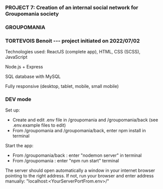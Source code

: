 ### PROJECT 7: Creation of an internal social network for Groupomania society

### GROUPOMANIA

### TORTEVOIS Benoit --- project initiated on 2022/07/02

Technologies used: ReactJS (complete app), HTML, CSS (SCSS), JavaScript

Node.js + Express

SQL database with MySQL

Fully responsive (desktop, tablet, mobile, small mobile)

### DEV mode

Set up:

- Create and edit .env file in /groupomania and /groupomania/back (see .env.example files to edit)
- From /groupomania and /groupomania/back, enter npm install in terminal

Start the app:

- From /groupomania/back : enter "nodemon server" in terminal
- From /groupomania : enter "npm run start" terminal

The server should open automatically a window in your internet browser pointing to the right address. If not, run your browser and enter address manually:
"localhost:<YourServerPortFrom.env>/"
